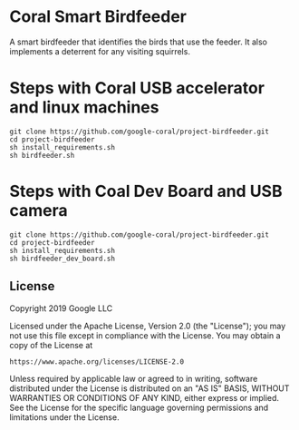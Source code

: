 # Coral Smart Birdfeeder
A smart birdfeeder that identifies the birds that use the feeder. It also implements a deterrent
for any visiting squirrels.

# Steps with Coral USB accelerator and linux machines

```
git clone https://github.com/google-coral/project-birdfeeder.git
cd project-birdfeeder
sh install_requirements.sh
sh birdfeeder.sh

```

# Steps with Coal Dev Board and USB camera

```
git clone https://github.com/google-coral/project-birdfeeder.git
cd project-birdfeeder
sh install_requirements.sh
sh birdfeeder_dev_board.sh
```

## License
Copyright 2019 Google LLC

Licensed under the Apache License, Version 2.0 (the "License");
you may not use this file except in compliance with the License.
You may obtain a copy of the License at

    https://www.apache.org/licenses/LICENSE-2.0

Unless required by applicable law or agreed to in writing, software
distributed under the License is distributed on an "AS IS" BASIS,
WITHOUT WARRANTIES OR CONDITIONS OF ANY KIND, either express or implied.
See the License for the specific language governing permissions and
limitations under the License.
